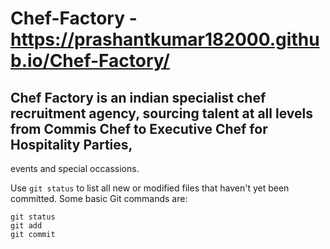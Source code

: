 # Chef-Factory - https://prashantkumar182000.github.io/Chef-Factory/
## Chef Factory is an indian specialist chef recruitment agency, sourcing talent at all levels from Commis Chef to Executive Chef for Hospitality Parties, 
events and special occassions.


Use `git status` to list all new or modified files that haven't yet been committed.
Some basic Git commands are:
```
git status
git add
git commit
```
